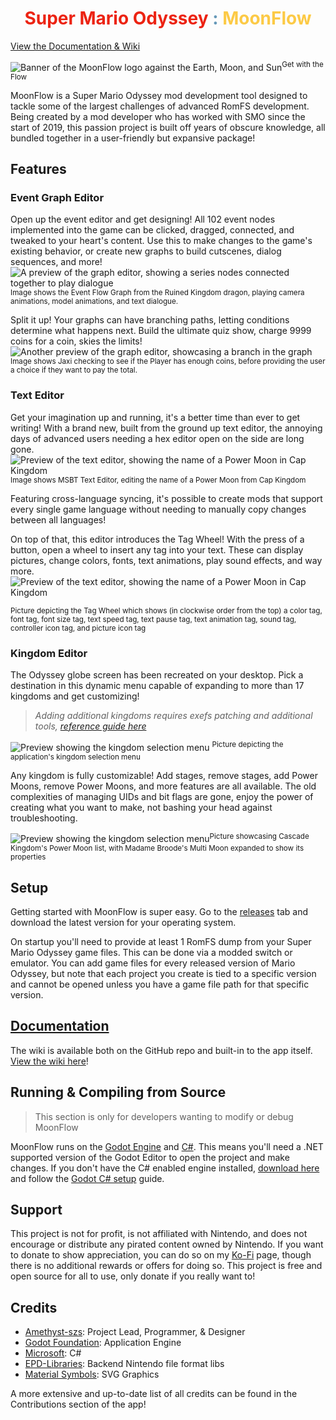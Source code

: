 <h1 style="text-align:center">
	<span style="color:#ec2312">
		Super Mario Odyssey
	</span>
	<span style="color:#6598b8">
		:
	</span>
	<span style="color:#fcca46">
		MoonFlow
	</span>
</h1>

[View the Documentation & Wiki](MoonFlow/docs/front_door.md)
  
![Banner of the MoonFlow logo against the Earth, Moon, and Sun](.github/asset/banner_render.jpg)<sup>Get with the Flow</sup>

MoonFlow is a Super Mario Odyssey mod development tool designed to tackle some of the largest challenges of advanced RomFS development. Being created by a mod developer who has worked with SMO since the start of 2019, this passion project is built off years of obscure knowledge, all bundled together in a user-friendly but expansive package!

## Features

### Event Graph Editor
Open up the event editor and get designing! All 102 event nodes implemented into the game can be clicked, dragged, connected, and tweaked to your heart's content. Use this to make changes to the game's existing behavior, or create new graphs to build cutscenes, dialog sequences, and more!
![A preview of the graph editor, showing a series nodes connected together to play dialogue](.github/asset/editor_event_1.png)
<sup>Image shows the Event Flow Graph from the Ruined Kingdom dragon, playing camera animations, model animations, and text dialogue.</sup>

Split it up! Your graphs can have branching paths, letting conditions determine what happens next. Build the ultimate quiz show, charge 9999 coins for a coin, skies the limits!
![Another preview of the graph editor, showcasing a branch in the graph](.github/asset/editor_event_2.png)
<sup>Image shows Jaxi checking to see if the Player has enough coins, before providing the user a choice if they want to pay the total.</sup>

### Text Editor
Get your imagination up and running, it's a better time than ever to get writing! With a brand new, built from the ground up text editor, the annoying days of advanced users needing a hex editor open on the side are long gone.
![Preview of the text editor, showing the name of a Power Moon in Cap Kingdom](.github/asset/editor_msbt_1.png)
<sup>Image shows MSBT Text Editor, editing the name of a Power Moon from Cap Kingdom</sup>

Featuring cross-language syncing, it's possible to create mods that support every single game language without needing to manually copy changes between all languages!

On top of that, this editor introduces the Tag Wheel! With the press of a button, open a wheel to insert any tag into your text. These can display pictures, change colors, fonts, text animations, play sound effects, and way more.
![Preview of the text editor, showing the name of a Power Moon in Cap Kingdom](.github/asset/editor_msbt_2.png)

<sup>Picture depicting the Tag Wheel which shows (in clockwise order from the top) a color tag, font tag, font size tag, text speed tag, text pause tag, text animation tag, sound tag, controller icon tag, and picture icon tag</sup>

### Kingdom Editor
The Odyssey globe screen has been recreated on your desktop. Pick a destination in this dynamic menu capable of expanding to more than 17 kingdoms and get customizing!

> *Adding additional kingdoms requires exefs patching and additional tools, [reference guide here](https://github.com/octember8/SMO-Kingdom-18/blob/main/Kingdom%2018%20Implementation%20Guide.md)*

![Preview showing the kingdom selection menu](.github/asset/home_world.png)
<sup>Picture depicting the application's kingdom selection menu</sup>

Any kingdom is fully customizable! Add stages, remove stages, add Power Moons, remove Power Moons, and more features are all available. The old complexities of managing UIDs and bit flags are gone, enjoy the power of creating what you want to make, not bashing your head against troubleshooting.

![Preview showing the kingdom selection menu](.github/asset/editor_world.png)<sup>Picture showcasing Cascade Kingdom's Power Moon list, with Madame Broode's Multi Moon expanded to show its properties</sup>

## Setup
Getting started with MoonFlow is super easy. Go to the [releases](https://github.com/Amethyst-szs/MoonFlow/releases) tab and download the latest version for your operating system.

On startup you'll need to provide at least 1 RomFS dump from your Super Mario Odyssey game files. This can be done via a modded switch or emulator. You can add game files for every released version of Mario Odyssey, but note that each project you create is tied to a specific version and cannot be opened unless you have a game file path for that specific version.

## [Documentation](MoonFlow/docs/front_door.md)
The wiki is available both on the GitHub repo and built-in to the app itself. [View the wiki here](MoonFlow/docs/front_door.md)!

## Running & Compiling from Source
> This section is only for developers wanting to modify or debug MoonFlow

MoonFlow runs on the [Godot Engine](https://godotengine.org/) and [C#](https://dotnet.microsoft.com/en-us/languages/csharp). This means you'll need a .NET supported version of the Godot Editor to open the project and make changes. If you don't have the C# enabled engine installed, [download here](https://godotengine.org/download/) and follow the [Godot C# setup](https://docs.godotengine.org/en/stable/tutorials/scripting/c_sharp/c_sharp_basics.html#introduction) guide.

## Support
This project is not for profit, is not affiliated with Nintendo, and does not encourage or distribute any pirated content owned by Nintendo. If you want to donate to show appreciation, you can do so on my [Ko-Fi](https://ko-fi.com/amethystszs) page, though there is no additional rewards or offers for doing so. This project is free and open source for all to use, only donate if you really want to!

## Credits
- [Amethyst-szs](http://www.youtube.com/@AmethystSZS): Project Lead, Programmer, & Designer
- [Godot Foundation](https://godotengine.org/): Application Engine
- [Microsoft](https://dotnet.microsoft.com/en-us/languages/csharp): C#
- [EPD-Libraries](https://github.com/EPD-Libraries): Backend Nintendo file format libs
- [Material Symbols](https://fonts.google.com/icons): SVG Graphics

A more extensive and up-to-date list of all credits can be found in the Contributions section of the app!
